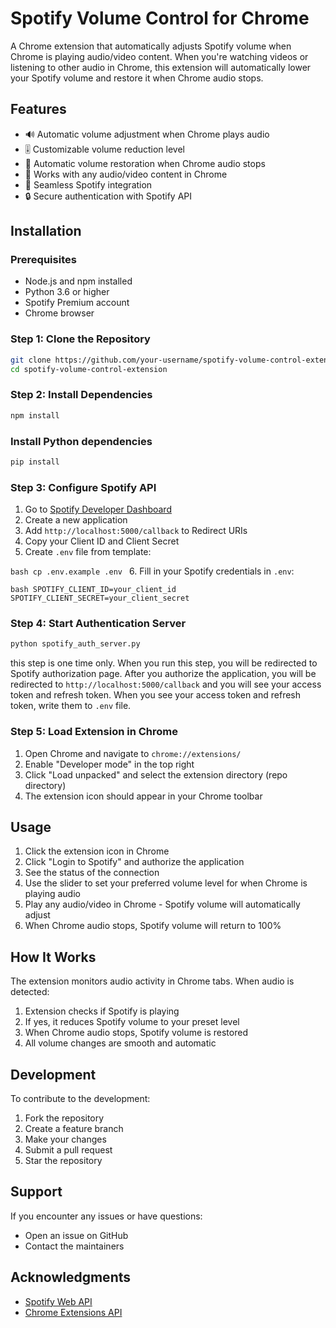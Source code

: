 # Spotify Volume Control for Chrome

A Chrome extension that automatically adjusts Spotify volume when Chrome is playing audio/video content. When you're watching videos or listening to other audio in Chrome, this extension will automatically lower your Spotify volume and restore it when Chrome audio stops.

## Features

- 🔊 Automatic volume adjustment when Chrome plays audio
- 🎚️ Customizable volume reduction level 
- 🔄 Automatic volume restoration when Chrome audio stops
- 🎯 Works with any audio/video content in Chrome
- 🎵 Seamless Spotify integration
- 🔒 Secure authentication with Spotify API

## Installation

### Prerequisites
- Node.js and npm installed
- Python 3.6 or higher
- Spotify Premium account
- Chrome browser

### Step 1: Clone the Repository

```bash
git clone https://github.com/your-username/spotify-volume-control-extension.git
cd spotify-volume-control-extension
```

### Step 2: Install Dependencies

```bash
npm install
```

### Install Python dependencies
```bash
pip install
```

### Step 3: Configure Spotify API
1. Go to [Spotify Developer Dashboard](https://developer.spotify.com/dashboard)
2. Create a new application
3. Add `http://localhost:5000/callback` to Redirect URIs
4. Copy your Client ID and Client Secret
5. Create `.env` file from template:

`bash
cp .env.example .env
`
6. Fill in your Spotify credentials in `.env`:

`bash
SPOTIFY_CLIENT_ID=your_client_id
SPOTIFY_CLIENT_SECRET=your_client_secret
`

### Step 4: Start Authentication Server
```bash
python spotify_auth_server.py
```
this step is one time only. When you run this step, you will be redirected to Spotify authorization page. After you authorize the application, you will be redirected to `http://localhost:5000/callback` and you will see your access token and refresh token.
When you see your access token and refresh token, write them to `.env` file.


### Step 5: Load Extension in Chrome
1. Open Chrome and navigate to `chrome://extensions/`
2. Enable "Developer mode" in the top right
3. Click "Load unpacked" and select the extension directory (repo directory)
4. The extension icon should appear in your Chrome toolbar

## Usage

1. Click the extension icon in Chrome
2. Click "Login to Spotify" and authorize the application
3. See the status of the connection
4. Use the slider to set your preferred volume level for when Chrome is playing audio
5. Play any audio/video in Chrome - Spotify volume will automatically adjust
6. When Chrome audio stops, Spotify volume will return to 100%

## How It Works

The extension monitors audio activity in Chrome tabs. When audio is detected:

1. Extension checks if Spotify is playing
2. If yes, it reduces Spotify volume to your preset level
3. When Chrome audio stops, Spotify volume is restored
4. All volume changes are smooth and automatic

## Development

To contribute to the development:

1. Fork the repository
2. Create a feature branch
3. Make your changes
4. Submit a pull request
5. Star the repository

## Support

If you encounter any issues or have questions:
- Open an issue on GitHub
- Contact the maintainers

## Acknowledgments

- [Spotify Web API](https://developer.spotify.com/documentation/web-api/)
- [Chrome Extensions API](https://developer.chrome.com/docs/extensions/)